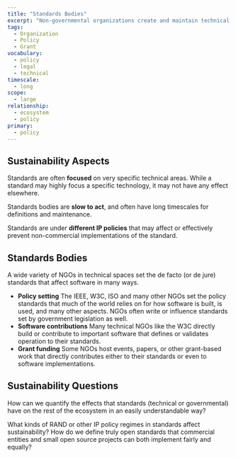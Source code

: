 ```yaml
---
title: "Standards Bodies"
excerpt: "Non-governmental organizations create and maintain technical standards and more."
tags:
  - Organization
  - Policy
  - Grant
vocabulary:
  - policy
  - legal
  - technical
timescale:
  - long
scope:
  - large
relationship:
  - ecosystem
  - policy
primary:
  - policy
---
```


## Sustainability Aspects

Standards are often **focused** on very specific technical areas.  While a standard may highly focus a specific technology, it may not have any effect elsewhere.

Standards bodies are **slow to act**, and often have long timescales for definitions and maintenance.

Standards are under **different IP policies** that may affect or effectively prevent non-commercial implementations of the standard.

## Standards Bodies

A wide variety of NGOs in technical spaces set the de facto (or de jure) standards that affect software in many ways.

- **Policy setting** The IEEE, W3C, ISO and many other NGOs set the policy standards that much of the world relies on for how software is built, is used, and many other aspects.  NGOs often write or influence standards set by government legislation as well.
- **Software contributions** Many technical NGOs like the W3C directly build or contribute to important software that defines or validates operation to their standards.
- **Grant funding** Some NGOs host events, papers, or other grant-based work that directly contributes either to their standards or even to software implementations.

## Sustainability Questions

How can we quantify the effects that standards (technical or governmental) have on the rest of the ecosystem in an easily understandable way?

What kinds of RAND or other IP policy regimes in standards affect sustainability?  How do we define truly open standards that commercial entities and small open source projects can both implement fairly and equally?
